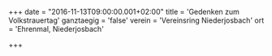 +++
date = "2016-11-13T09:00:00.001+02:00"
title = 'Gedenken zum Volkstrauertag'
ganztaegig = 'false'
verein = 'Vereinsring Niederjosbach'
ort = 'Ehrenmal, Niederjosbach'

+++

      